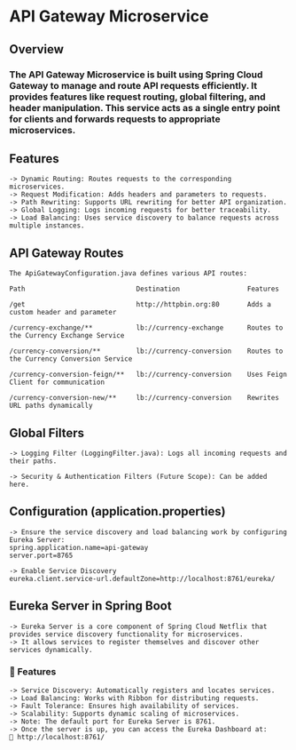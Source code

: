 # API Gateway Microservice
## Overview
### The API Gateway Microservice is built using Spring Cloud Gateway to manage and route API requests efficiently. It provides features like request routing, global filtering, and header manipulation. This service acts as a single entry point for clients and forwards requests to appropriate microservices.

## Features

    -> Dynamic Routing: Routes requests to the corresponding microservices.
    -> Request Modification: Adds headers and parameters to requests.
    -> Path Rewriting: Supports URL rewriting for better API organization.
    -> Global Logging: Logs incoming requests for better traceability.
    -> Load Balancing: Uses service discovery to balance requests across multiple instances.

## API Gateway Routes

    The ApiGatewayConfiguration.java defines various API routes:

    Path                            Destination                 Features

    /get                            http://httpbin.org:80       Adds a custom header and parameter

    /currency-exchange/**           lb://currency-exchange      Routes to the Currency Exchange Service

    /currency-conversion/**         lb://currency-conversion    Routes to the Currency Conversion Service

    /currency-conversion-feign/**   lb://currency-conversion    Uses Feign Client for communication

    /currency-conversion-new/**     lb://currency-conversion    Rewrites URL paths dynamically

## Global Filters

    -> Logging Filter (LoggingFilter.java): Logs all incoming requests and their paths.

    -> Security & Authentication Filters (Future Scope): Can be added here.

## Configuration (application.properties)

    -> Ensure the service discovery and load balancing work by configuring Eureka Server:
    spring.application.name=api-gateway
    server.port=8765

    -> Enable Service Discovery
    eureka.client.service-url.defaultZone=http://localhost:8761/eureka/

## Eureka Server in Spring Boot

    -> Eureka Server is a core component of Spring Cloud Netflix that provides service discovery functionality for microservices. 
    -> It allows services to register themselves and discover other services dynamically.

### 🚀 Features

    -> Service Discovery: Automatically registers and locates services.
    -> Load Balancing: Works with Ribbon for distributing requests.
    -> Fault Tolerance: Ensures high availability of services.
    -> Scalability: Supports dynamic scaling of microservices.
    -> Note: The default port for Eureka Server is 8761.
    -> Once the server is up, you can access the Eureka Dashboard at:
    🔗 http://localhost:8761/
